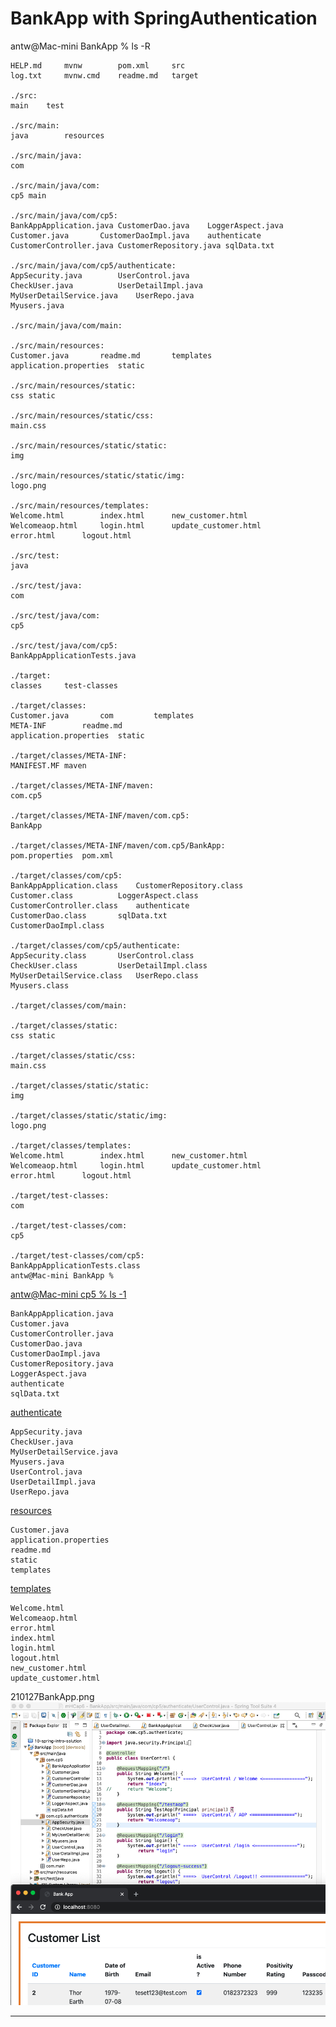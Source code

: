 BankApp with SpringAuthentication
===

antw@Mac-mini BankApp % ls -R
``` console
HELP.md		mvnw		pom.xml		src
log.txt		mvnw.cmd	readme.md	target

./src:
main	test

./src/main:
java		resources

./src/main/java:
com

./src/main/java/com:
cp5	main

./src/main/java/com/cp5:
BankAppApplication.java	CustomerDao.java	LoggerAspect.java
Customer.java		CustomerDaoImpl.java	authenticate
CustomerController.java	CustomerRepository.java	sqlData.txt

./src/main/java/com/cp5/authenticate:
AppSecurity.java		UserControl.java
CheckUser.java			UserDetailImpl.java
MyUserDetailService.java	UserRepo.java
Myusers.java

./src/main/java/com/main:

./src/main/resources:
Customer.java		readme.md		templates
application.properties	static

./src/main/resources/static:
css	static

./src/main/resources/static/css:
main.css

./src/main/resources/static/static:
img

./src/main/resources/static/static/img:
logo.png

./src/main/resources/templates:
Welcome.html		index.html		new_customer.html
Welcomeaop.html		login.html		update_customer.html
error.html		logout.html

./src/test:
java

./src/test/java:
com

./src/test/java/com:
cp5

./src/test/java/com/cp5:
BankAppApplicationTests.java

./target:
classes		test-classes

./target/classes:
Customer.java		com			templates
META-INF		readme.md
application.properties	static

./target/classes/META-INF:
MANIFEST.MF	maven

./target/classes/META-INF/maven:
com.cp5

./target/classes/META-INF/maven/com.cp5:
BankApp

./target/classes/META-INF/maven/com.cp5/BankApp:
pom.properties	pom.xml

./target/classes/com/cp5:
BankAppApplication.class	CustomerRepository.class
Customer.class			LoggerAspect.class
CustomerController.class	authenticate
CustomerDao.class		sqlData.txt
CustomerDaoImpl.class

./target/classes/com/cp5/authenticate:
AppSecurity.class		UserControl.class
CheckUser.class			UserDetailImpl.class
MyUserDetailService.class	UserRepo.class
Myusers.class

./target/classes/com/main:

./target/classes/static:
css	static

./target/classes/static/css:
main.css

./target/classes/static/static:
img

./target/classes/static/static/img:
logo.png

./target/classes/templates:
Welcome.html		index.html		new_customer.html
Welcomeaop.html		login.html		update_customer.html
error.html		logout.html

./target/test-classes:
com

./target/test-classes/com:
cp5

./target/test-classes/com/cp5:
BankAppApplicationTests.class
antw@Mac-mini BankApp % 
```

[antw@Mac-mini cp5 % ls -1](/mHCapStoneProj6/210127N-BankApp/BankApp/src/main/java/com/cp5)
```
BankAppApplication.java
Customer.java
CustomerController.java
CustomerDao.java
CustomerDaoImpl.java
CustomerRepository.java
LoggerAspect.java
authenticate
sqlData.txt
```
[authenticate](/mHCapStoneProj6/210127N-BankApp/BankApp/src/main/java/com/cp5/authenticate)
```
AppSecurity.java
CheckUser.java
MyUserDetailService.java
Myusers.java
UserControl.java
UserDetailImpl.java
UserRepo.java
```

[resources](/mHCapStoneProj6/210127N-BankApp/BankApp/src/main/resources)
```
Customer.java
application.properties
readme.md
static
templates
```

[templates](/mHCapStoneProj6/210127N-BankApp/BankApp/src/main/resources/templates)
```
Welcome.html
Welcomeaop.html
error.html
index.html
login.html
logout.html
new_customer.html
update_customer.html
```

210127BankApp.png <img src="210127BankApp.png">

---
